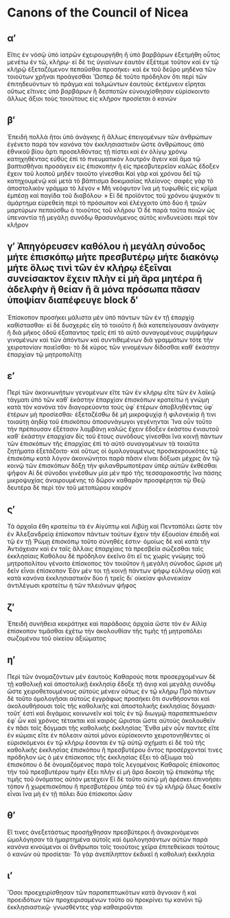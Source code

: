 
<h1>Canons of the Council of Nicea</h1>
<h2>α′</h2>
<p>Εἴτις ἐν νόσῷ ὑπὸ ἰατρῶν ἐχειρουργήθη ἢ ὑπὸ βαρβάρων ἐξετμήθη οὗτος μενέτω ἐν τῶ, κλήρῳ· εἰ δέ τις ὑγιαίνων ἑαυτὸν ἐξέτεμε τοῦτον καὶ ἐν τῷ κλήρῷ ἐξεταζόμενον πεπαῦσθαι προσήκει· καὶ ἐκ τοῦ δεῦρο μηδένα τῶν τοιούτων χρῆναι προάγεσθαι Ὤσπερ δὲ τοῦτο πρόδηλον ὅτι περὶ τῶν ἐπιτηδευόντων τὸ πρᾶγμα καὶ τολμώντων ἑαυτοὺς ἐκτέμνειν εἴρηται οὕτως εἴτινες ὑπὸ βαρβάρων ἢ δεσποτῶν εὐνουχίσθησαν εὑρίσκοιντο ἄλλως ἄξιοι τοὺς τοιούτους εἰς κλῆρον προσίεται ὁ κανών</p>
<h2>β′</h2>
<p>Ἐπειδὴ πολλὰ ἤτοι ὑπὸ ἀνάγκης ἢ ἄλλως ἐπειγομένων τῶν ἀνθρώπων ἐγένετο παρὰ τὸν κανόνα τὸν ἐκκλησιαστικὸν ὥστε ἀνθρώπους ἀπὸ ἐθνικοῦ βίου ἄρτι προσελθόντας τῇ πίστει καὶ ἐν ὀλίγῳ χρόνῳ κατηχηθέντας εὐθὺς ἐπὶ τὸ πνευματικὸν λουτρὸν ἄγειν καὶ ἅμα τῷ βαπτισθῆναι προσάγειν εἰς ἐπισκοπὴν ἢ εἰς πρεσβυτερεῖον καλῶς ἔδοξεν ἔχειν τοῦ λοιποῦ μηδὲν τοιοῦτο γίνεσθαι Καὶ γὰρ καὶ χρόνου δεῖ τῷ κατηχουμένῷ καὶ μετὰ τὸ βάπτισμα δοκιμασίας πλείονος· σαφὲς γὰρ τὸ ἀποστολικὸν γράμμα τὸ λέγον « Μὴ νεόφυτον ἵνα μὴ τυφωθεὶς εἰς κρῖμα ἐμπέσῃ καὶ παγίδα τοῦ διαβόλου· » Εἰ δὲ προϊόντος τοῦ χρόνου ψυχικόν τι ἁμάρτημα εὑρεθείη περὶ τὸ πρόσωπον καὶ ἐλέγχοιτο ὑπὸ δύο ἢ τριῶν μαρτύρων πεπαύσθω ὁ τοιοῦτος τοῦ κλήρου Ὁ δὲ παρὰ ταῦτα ποιῶν ὡς ὑπεναντία τῇ μεγάλῃ συνόδῳ θρασυνόμενος αὐτὸς κινδυνεύσει περὶ τὸν κλῆρον</p>
<h2>γ′ Ἀπηγόρευσεν καθόλου ἡ μεγάλη σύνοδος μήτε ἐπισκόπῳ μήτε πρεσβυτέρῳ μήτε διακόνῳ μήτε ὅλως τινὶ τῶν ἐν κλήρῳ ἐξεῖναι συνείσακτον ἔχειν πλὴν εἰ μὴ ἄρα μητέρα ἢ ἀδελφὴν ἢ θείαν ἢ ἃ μόνα πρόσωπα πᾶσαν ὑποψίαν διαπέφευγε
    block δ′</h2>
<p>Ἐπίσκοπον προσήκει μάλιστα μὲν ὑπὸ πάντων τῶν ἐν τῇ ἐπαρχίᾳͅ καθίστασθαι· εἰ δὲ δυσχερὲς εἴη τὸ τοιοῦτο ἢ διὰ κατεπείγουσαν ἀνάγκην ἢ διὰ μῆκος ὁδοῦ ἐξαπαντος τρεῖς ἐπὶ τὸ αὐτὸ συναγομένους συμψήφων γινομένων καὶ τῶν ἀπόντων καὶ συντιθεμένων διὰ γραμμάτων τότε τὴν χειροτονίαν ποιεῖσθαι· τὸ δὲ κύρος τῶν γινομένων δίδοσθαι καθ᾽ ἑκάστην ἐπαρχίαν τῷ μητροπολίτῃ</p>
<h2>ε′</h2>
<p>Περὶ τῶν ἀκοινωνήτων γενομένων εἴτε τῶν ἐν κλήρῳ εἴτε τῶν ἐν λαϊκῷ τάγματι ὑπὸ τῶν καθ᾽ ἑκάστην ἐπαρχίαν ἐπισκόπων κρατείτω ἡ γνώμη κατὰ τὸν κανόνα τὸν διαγορεύοντα τοὺς ὑφ᾽ ἑτέρων ἀποβληθέντας ὑφ᾽ ἑτέρων μὴ προσίεσθαι· ἐξεταζέσθω δὲ μὴ μικροψυχίᾳ ἢ φιλονεικίᾳ ἤ τινι τοιαύτῃ ἀηδίᾳ τοῦ ἐπισκόπου ἀποσυνάγωγοι γεγένηνται Ἵνα οὖν τοῦτο τὴν πρέπουσαν ἐξέτασιν λαμβάνῃ καλῶς ἔχειν ἔδοξεν ἑκάστου ἐνιαυτοῦ καθ᾽ ἑκάστην ἐπαρχίαν δὶς τοῦ ἔτους συνόδους γίνεσθαι ἵνα κοινῇ πάντων τῶν ἐπισκόπων τῆς ἐπαρχίας ἐπὶ τὸ αὐτὸ συναγομένων τὰ τοιαῦτα ζητήματα ἐξετάζοιτο· καὶ οὕτως οἱ ὁμολογουμένως προσκεκρουκότες τῷ ἐπισκόπῳ κατὰ λόγον ἀκοινώνητοι παρὰ πᾶσιν εῖναι δόξωσι μέχρις ἂν τῷ κοινῷ τῶν ἐπισκόπων δόξῃ τὴν φιλανθρωποτέραν ὑπὲρ αὐτῶν ἐκθέσθαι ψῆφον Αἱ δὲ σύνοδοι γινέσθων μία μὲν πρὸ τῆς τεσσαρακοστῆς ἵνα πάσης μικροψυχίας ἀναιρουμένης τὸ δῶρον καθαρὸν προσφέρηται τῷ Θεῷ δευτέρα δὲ περὶ τὸν τοῦ μετοπώρου καιρόν</p>
<h2>ς′</h2>
<p>Τὰ ἀρχαῖα ἔθη κρατείτω τὰ ἐν Αἰγύπτῳ καὶ Λιβύῃͅ καὶ Πενταπόλει ὥστε τὸν ἐν Ἀλεξανδρείᾳ ἐπίσκοπον πάντων τούτων ἔχειν τὴν ἐξουσίαν ἐπειδὴ καὶ τῷ ἐν τῇ Ῥώμῃ ἐπισκόπῳ τοῦτο σύνηθές ἐστιν· ὁμοίως δὲ καὶ κατὰ τὴν Ἀντιόχειαν καὶ ἐν ταῖς ἄλλαις ἐπαρχίαις τὰ πρεσβεῖα σώζεσθαι ταῖς ἐκκλησίαις Καθόλου δὲ πρόδηλον ἐκεῖνο ὅτι εἴ τις χωρὶς γνώμης τοῦ μητροπολίτου γένοιτο ἐπίσκοπος τὸν τοιοῦτον ἡ μεγάλη σύνοδος ὥρισε μὴ δεῖν εἶναι ἐπίσκοπον Ἐὰν μέν τοι τῇ κοινῇ πάντων ψήφῳ εὐλόγῳ οὔσῃ καὶ κατὰ κανόνα ἐκκλησιαστικὸν δύο ἢ τρεῖς δι᾽ οἰκείαν φιλονεικίαν ἀντιλέγωσι κρατείτω ἡ τῶν πλειόνων ψῆφος</p>
<h2>ζ′</h2>
<p>Ἐπειδὴ συνήθεια κεκράτηκε καὶ παράδοσις ἀρχαία ὥστε τὸν ἐν Αἰλίᾳ ἐπίσκοπον τιμᾶσθαι ἐχέτω τὴν ἀκολουθίαν τῆς τιμῆς τῇ μητροπόλει σωζομένου τοῦ οἰκείου ἀξιώματος</p>
<h2>η′</h2>
<p>Περὶ τῶν ὀνομαζόντων μὲν ἑαυτοὺς Kαθαρούς ποτε προσερχομένων δὲ τῇ καθολικῇ καὶ ἀποστολικῇ ἐκκλησίᾳ ἔδοξε τῇ ἁγιᾳ καὶ μεγάλῃ συνόδῳ ὤστε χειροθετουμένους αὐτοὺς μένειν οὕτως ἐν τῷ κλήρῳ Πρὸ πάντων δὲ τοῦτο ὁμολογῆσαι αὐτοὺς ἐγγράφως προσήκει ὅτι συνθήσονται καὶ ἀκολουθήσουσι τοῖς τῆς καθολικῆς καὶ ἀποστολικῆς ἐκκλησίας δόγμασι· τοῦτ᾽ ἐστὶ καὶ διγάμοις κοινωνεῖν καὶ τοῖς ἐν τῷ διωγμῷ παραπεπτωκόσιν ἐφ᾽ ὧν καὶ χρόνος τέτακται καὶ καιρὸς ὥρισται ὥστε αὐτοὺς ἀκολουθεῖν ἐν πᾶσι τοῖς δόγμασι τῆς καθολικῆς ἐκκλησίας Ἔνθα μὲν οὖν παντες εἴτε ἐν κώμαις εἴτε ἐν πόλεσιν αὐτοὶ μόνοι εὑρίσκοιντο χειροτονηθέντες οἱ εὑρισκόμενοι ἐν τῷ κλήρῳ ἔσονται ἐν τῷ αὐτῷ σχήματι εἰ δὲ τοῦ τῆς καθολικῆς ἐκκλησίας ἐπισκόπου ἢ πρεσβυτέρου ὄντος προσέρχονταί τινες πρόδηλον ὡς ὁ μὲν ἐπίσκοπος τῆς ἐκκλησίας ἕξει τὸ ἀξίωμα τοῦ ἐπισκόπου ὁ δὲ ὀνομαζόμενος παρὰ τοῖς λεγομένοις Καθαροῖς ἐπίσκοπος τὴν τοῦ πρεσβυτέρου τιμὴν ἕξει πλὴν εἰ μὴ ἄρα δοκοίη τῷ ἐπισκόπῳ τῆς τιμῆς τοῦ ὀνόματος αὐτὸν μετέχειν Εἰ δὲ τοῦτο αὐτῷ μὴ ἀρέσκει ἐπινοήσει τόπον ἢ χωρεπισκόπου ἢ πρεσβυτέρου ὑπὲρ τοῦ ἐν τῷ κλήρῷ ὅλως δοκεῖν εἶναι ἵνα μὴ ἐν τῇ πόλει δύο ἐπίσκοποι ὦσιν</p>
<h2>θ′</h2>
<p>Εἴ τινες ἀνεξετάστως προσήχθησαν πρεσβύτεροι ἢ ἀνακρινόμενοι ὡμολόγησαν τὰ ἡμαρτημένα αὐτοῖς καὶ ὁμολογησάντων αὐτὼν παρὰ κανόνα κινούμενοι οἱ ἄνθρωποι τοῖς τοιούτοις χεῖρα ἐπιτεθείκασι τούτους ὁ κανὼν οὐ προσίεται· Τὸ γὰρ ἀνεπίληπτον ἐκδικεῖ ἡ καθολικὴ ἐκκλησία</p>
<h2>ι′</h2>
<p>Ὅσοι προεχειρίσθησαν τῶν παραπεπτωκότων κατὰ ἄγνοιαν ἢ καὶ προειδότων τῶν προχειρισαμένων τοῦτο οὐ προκρίνει τῳ κανόνι τῷ ἐκκλησιαστικῷ· γνωσθέντες γὰρ καθαιροῦνται</p>
